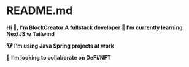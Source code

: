 # README.md
<b>Hi 👋, I'm BlockCreator
A fullstack developer
🌱 I’m currently learning NextJS w Tailwind

🐮 I'm using Java Spring projects at work

👯 I’m looking to collaborate on DeFi/NFT
